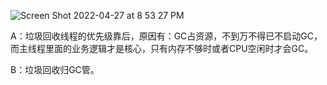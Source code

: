![Screen Shot 2022-04-27 at 8 53 27 PM](https://user-images.githubusercontent.com/59748598/165672978-f484996a-714a-4ea7-8118-dcb0d1669ddc.png)


A：垃圾回收线程的优先级靠后，原因有：GC占资源，不到万不得已不启动GC，而主线程里面的业务逻辑才是核心，只有内存不够时或者CPU空闲时才会GC。

B：垃圾回收归GC管。
